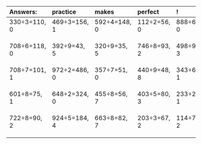 | Answers: | practice | makes | perfect | ! |
| :--- | :--- | :--- | :--- | :--- |
| 330÷3=110, 0 | 469÷3=156, 1 | 592÷4=148, 0 | 112÷2=56, 0 | 888÷6=148, 0 | 
|   |   |   |   |   | 
|   |   |   |   |   | 
|   |   |   |   |   | 
| 708÷6=118, 0 | 392÷9=43, 5 | 320÷9=35, 5 | 746÷8=93, 2 | 498÷9=55, 3 | 
|   |   |   |   |   | 
|   |   |   |   |   | 
|   |   |   |   |   | 
| 708÷7=101, 1 | 972÷2=486, 0 | 357÷7=51, 0 | 440÷9=48, 8 | 343÷6=57, 1 | 
|   |   |   |   |   | 
|   |   |   |   |   | 
|   |   |   |   |   | 
| 601÷8=75, 1 | 648÷2=324, 0 | 455÷8=56, 7 | 403÷5=80, 3 | 233÷2=116, 1 | 
|   |   |   |   |   | 
|   |   |   |   |   | 
|   |   |   |   |   | 
| 722÷8=90, 2 | 924÷5=184, 4 | 663÷8=82, 7 | 203÷3=67, 2 | 114÷7=16, 2 | 
|   |   |   |   |   | 
|   |   |   |   |   | 
|   |   |   |   |   | 
